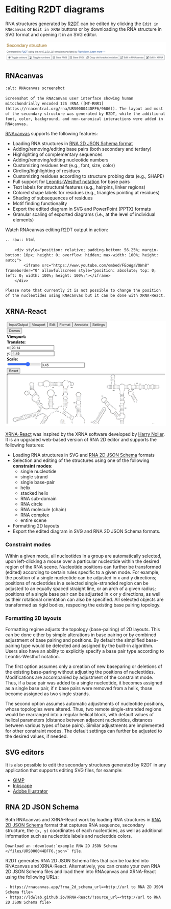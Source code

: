 # Editing R2DT diagrams

RNA structures generated by [R2DT](https://rnacentral.org/r2dt) can be edited by clicking the `Edit in RNAcanvas` or `Edit in XRNA` buttons or by downloading the RNA structure in SVG format and opening it in an SVG editor.

![R2DT controls](images/r2dt-control-panel.png)

## RNAcanvas

```{figure} images/rnacanvas.png
:alt: RNAcanvas screenshot

Screenshot of the RNAcanvas user interface showing human mitochondrially encoded 12S rRNA ([MT-RNR1](https://rnacentral.org/rna/URS000044DFF6/9606)). The layout and most of the secondary structure was generated by R2DT, while the additional font, color, background, and non-canonical interactions were added in RNAcanvas.
```

[RNAcanvas](https://rnacanvas.app) supports the following features:
- Loading RNA structures in [RNA 2D JSON Schema format](https://github.com/LDWLab/RNA2D-data-schema/)
- Adding/removing/editing base pairs (both secondary and tertiary)
- Highlighting of complementary sequences
- Adding/removing/editing nucleotide numbers
- Customizing residues text (e.g., font, size, color)
- Circling/highlighting of residues
- Customizing residues according to structure probing data (e.g., SHAPE)
- Full support for [Leontis-Westhof notation](https://pubmed.ncbi.nlm.nih.gov/11345429/) for base pairs
- Text labels for structural features (e.g., hairpins, linker regions)
- Colored shape labels for residues (e.g., triangles pointing at residues)
- Shading of subsequences of residues
- Motif finding functionality
- Export the edited diagram in SVG and PowerPoint (PPTX) formats
- Granular scaling of exported diagrams (i.e., at the level of individual elements)

Watch RNAcanvas editing R2DT output in action:

```{eval-rst}
.. raw:: html

    <div style="position: relative; padding-bottom: 56.25%; margin-bottom: 10px; height: 0; overflow: hidden; max-width: 100%; height: auto;">
        <iframe src="https://www.youtube.com/embed/FEoWgaVOWn8" frameborder="0" allowfullscreen style="position: absolute; top: 0; left: 0; width: 100%; height: 100%;"></iframe>
    </div>
```

```{admonition} Note
Please note that currently it is not possible to change the position of the nucleotides using RNAcanvas but it can be done with XRNA-React.
```

## XRNA-React

![XRNA-React screenshot](images/xrna-react.png)

[XRNA-React](https://github.com/LDWLab/XRNA-React) was inspired by the XRNA software developed by [Harry Noller](https://en.wikipedia.org/wiki/Harry_F._Noller). It is an upgraded web-based version of RNA 2D editor and supports the following features:

- Loading RNA structures in SVG and [RNA 2D JSON Schema](https://github.com/LDWLab/RNA2D-data-schema/) formats
- Selection and editing of the structures using one of the following **constraint modes**:
    - single nucleotide
    - single strand
    - single base-pair
    - helix
    - stacked helix
    - RNA sub-domain
    - RNA circle
    - RNA molecule (chain)
    - RNA complex
    - entire scene
- Formatting 2D layouts
- Export the edited diagram in SVG and RNA 2D JSON Schema formats.

### Constraint modes

Within a given mode, all nucleotides in a group are automatically selected, upon left-clicking a mouse over a particular nucleotide within the desired region of the RNA scene. Nucleotide positions can further be transformed (edited) according to certain rules specific to a given mode. For example, the position of a single nucleotide can be adjusted in x and y directions; positions of nucleotides in a selected single-stranded region can be adjusted to an equally spaced  straight line, or an arch of a given radius; positions of a single base pair can be adjusted in x or y directions, as well as their rotational orientation can also be specified. All selected objects are transformed as rigid bodies, respecing the existing base pairing topology.

### Formatting 2D layouts

Formatting regime adjusts the topology (base-pairing) of 2D layouts. This can be done either by simple alterations in base pairing or by combined adjustment of base pairing and positions. By default the simplified base-pairing type would be detected and assigned by the built-in algorithm. Users also have an ability to explicitly specify a base pair type according to Leontis-Westhof notation.

The first option assumes only a creation of new baseparing or deletions of the existing base-paring without adjusting the positions of nucleotides. Modifications are accompanied by adjustment of the constraint mode. Thus, if a base pair was added to a single nucleotide, it becomes assigned as a single base pair, if n base pairs were removed from a helix, those become assigned as two single strands.

The second option assumes automatic adjustments of nucleotide positions, whose topologies were altered. Thus, two remote single-stranded regions would be rearranged into a regular helical block, with default values of helical parameters (distance between adjacent nucleotides, distances between various types of base pairs). Similar adjustments are implemented for other constraint modes. The default settings can further be adjusted to the desired values, if needed.

## SVG editors

It is also possible to edit the secondary structures generated by R2DT in any application that supports editing SVG files, for example:

- [GIMP](https://www.gimp.org)
- [Inkscape](https://inkscape.org)
- [Adobe Illustrator](https://www.adobe.com/uk/products/illustrator.html)

## RNA 2D JSON Schema

Both RNAcanvas and XRNA-React work by loading RNA structures in [RNA 2D JSON Schema](https://github.com/LDWLab/RNA2D-data-schema/) format that captures RNA sequence, secondary structure, the `(x, y)` coordinates of each nucleotides, as well as additional information such as nucleotide labels and nucleotide colors.

```{eval-rst}
Download an :download:`example RNA 2D JSON Schema </files/URS000044DFF6.json>` file.
```

R2DT generates RNA 2D JSON Schema files that can be loaded into RNAcanvas and XRNA-React. Alternatively, you can create your own RNA 2D JSON Schema files and load them into RNAcanvas and XRNA-React using the following URLs:

    - https://rnacanvas.app/?rna_2d_schema_url=<http://url to RNA 2D JSON Schema file>
    - https://ldwlab.github.io/XRNA-React/?source_url=<http://url to RNA 2D JSON Schema file>
